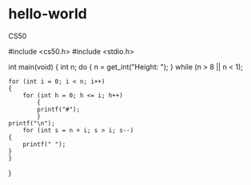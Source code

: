 # hello-world
CS50

#include <cs50.h>
#include <stdio.h>


int main(void)
{
    int n;
    do
    {
    n = get_int("Height: ");
    }
    while (n > 8 || n < 1);

    for (int i = 0; i < n; i++)
    {
        for (int h = 0; h <= i; h++)
            {
            printf("#");
            }
    printf("\n");
        for (int s = n + i; s > i; s--)
    {
        printf(" ");
    }
    }

}
